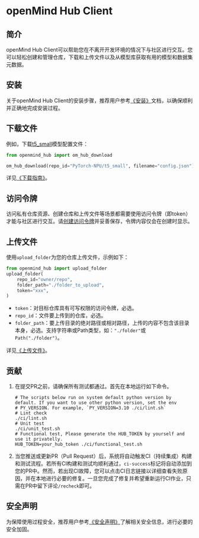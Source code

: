 # openMind Hub Client

## 简介

openMind Hub Client可以帮助您在不离开开发环境的情况下与社区进行交互。您可以轻松创建和管理仓库，下载和上传文件以及从模型库获取有用的模型和数据集元数据。

## 安装

关于openMind Hub Client的安装步骤，推荐用户参考[《安装》](./docs/zh/install.md)文档，以确保顺利并正确地完成安装过程。

## 下载文件

例如，下载[t5_small](https://modelers.cn/models/PyTorch-NPU/t5_small/)模型配置文件：

```py
from openmind_hub import om_hub_download

om_hub_download(repo_id="PyTorch-NPU/t5_small", filename="config.json")
```

详见[《下载指南》](./docs/zh/basic_tutorial/download.md)。

## 访问令牌

访问私有仓库资源、创建仓库和上传文件等场景都需要使用访问令牌（即token）才能与社区进行交互。请[创建访问令牌](https://modelers.cn/my/tokens)并妥善保存，令牌内容仅会在创建时显示。

## 上传文件

使用`upload_folder`为您的仓库上传文件，示例如下：

```py
from openmind_hub import upload_folder
upload_folder(
    repo_id="owner/repo",
    folder_path="./folder_to_upload",
    token="xxx",
)
```

+ `token`：对目标仓库具有可写权限的访问令牌，必选。
+ `repo_id`：文件要上传到的仓库，必选。
+ `folder_path`：要上传目录的绝对路径或相对路径，上传的内容不包含该目录本身，必选。支持字符串或Path类型，如：`"./folder"`或`Path("./folder")`。

详见[《上传文件》](./docs/zh/basic_tutorial/upload.md)。

## 贡献

1. 在提交PR之前，请确保所有测试都通过。首先在本地运行如下命令。

    ```shell
    # The scripts below run on system default python version by default. If you want to use other python version, set the env
    # PY_VERSION. For example, `PY_VERSION=3.10 ./ci/lint.sh`
    # Lint check
    ./ci/lint.sh
    # Unit test
    ./ci/unit_test.sh
    # Functional test, Please generate the HUB_TOKEN by yourself and use it privatelly.
    HUB_TOKEN=your_hub_token ./ci/functional_test.sh
    ```

2. 当您推送或更新PR（Pull Request）后，系统将自动触发CI（持续集成）构建和测试流程。若所有CI构建和测试均顺利通过，`ci-success`标记将自动添加到您的PR中。然而，若出现CI故障，您可以点击CI日志链接以详细查看失败原因，并在本地进行必要的修复。一旦您完成了修复并希望重新运行CI作业，只需在PR中留下评论`/recheck`即可。

## 安全声明

为保障使用过程安全，推荐用户参考[《安全声明》](./security_statement.md)了解相关安全信息，进行必要的安全加固。